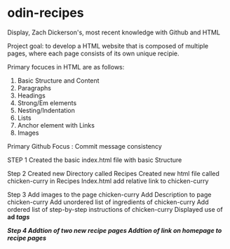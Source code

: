 # odin-recipes
Display, Zach Dickerson's, most recent knowledge with Github and HTML

Project goal: to develop a HTML website that is composed of multiple 
pages, where each page consists of its own unique recipie.

Primary focuces in HTML are as follows:
1) Basic Structure and Content
2) Paragraphs
3) Headings
4) Strong/Em elements
5) Nesting/Indentation
6) Lists
7) Anchor element with Links
8) Images

Primary Github Focus : Commit message consistency

STEP 1
Created the basic index.html file with basic Structure

Step 2
Created new Directory called Recipes
Created new html file called chicken-curry in Recipes
Index.html add relative link to chicken-curry

Step 3
Add images to the page chicken-curry
Add Description to page chicken-curry
Add unordered list of ingredients of chicken-curry
Add ordered list of step-by-step instructions of chicken-curry
Displayed use of <strong> ad <em> tags

Step 4
Addtion of two new recipe pages
Addtion of link on homepage to recipe pages